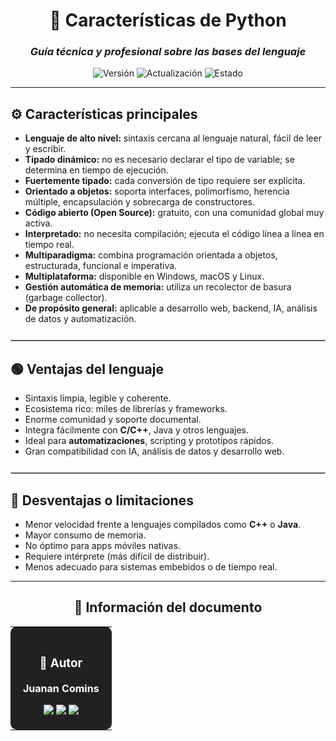 <div align="center">

# 🐍 **Características de Python**

### *Guía técnica y profesional sobre las bases del lenguaje*

![Versión](https://img.shields.io/badge/Versión-2.0-1565C0?style=for-the-badge)
![Actualización](https://img.shields.io/badge/Actualizado-2025--10--19-43A047?style=for-the-badge)
![Estado](https://img.shields.io/badge/Estado-Estable-00C853?style=for-the-badge)

</div>

---

## ⚙️ **Características principales**

- **Lenguaje de alto nivel:** sintaxis cercana al lenguaje natural, fácil de leer y escribir.  
- **Tipado dinámico:** no es necesario declarar el tipo de variable; se determina en tiempo de ejecución.  
- **Fuertemente tipado:** cada conversión de tipo requiere ser explícita.  
- **Orientado a objetos:** soporta interfaces, polimorfismo, herencia múltiple, encapsulación y sobrecarga de constructores.  
- **Código abierto (Open Source):** gratuito, con una comunidad global muy activa.  
- **Interpretado:** no necesita compilación; ejecuta el código línea a línea en tiempo real.  
- **Multiparadigma:** combina programación orientada a objetos, estructurada, funcional e imperativa.  
- **Multiplataforma:** disponible en Windows, macOS y Linux.  
- **Gestión automática de memoria:** utiliza un recolector de basura (garbage collector).  
- **De propósito general:** aplicable a desarrollo web, backend, IA, análisis de datos y automatización.

<hr style="border:0.5px solid #ccc; margin: 25px 0;">

## 🟢 **Ventajas del lenguaje**

- Sintaxis limpia, legible y coherente.  
- Ecosistema rico: miles de librerías y frameworks.  
- Enorme comunidad y soporte documental.  
- Integra fácilmente con **C/C++**, Java y otros lenguajes.  
- Ideal para **automatizaciones**, scripting y prototipos rápidos.  
- Gran compatibilidad con IA, análisis de datos y desarrollo web.  

<hr style="border:0.5px solid #ccc; margin: 25px 0;">

## 🔴 **Desventajas o limitaciones**

- Menor velocidad frente a lenguajes compilados como **C++** o **Java**.  
- Mayor consumo de memoria.  
- No óptimo para apps móviles nativas.  
- Requiere intérprete (más difícil de distribuir).  
- Menos adecuado para sistemas embebidos o de tiempo real.  

---

<div align="center">

## 📄 **Información del documento**

<table>
<tr>
<td align="center" bgcolor="#212121" style="color:white; padding:20px; border-radius:10px;">

### 👤 **Autor**

**Juanan Comins**

<a href="https://github.com/juanantoniocomins" target="_blank">
  <img src="https://img.shields.io/badge/GitHub-juanantoniocomins-181717?style=for-the-badge&logo=github&logoColor=white" />
</a>
<a href="https://www.linkedin.com/in/juan-comins-9222aa212/" target="_blank">
  <img src="https://img.shields.io/badge/LinkedIn-Juanan_Comins-0077B5?style=for-the-badge&logo=linkedin&logoColor=white" />
</a>
<a href="mailto:juanancomins@gmail.com">
  <img src="https://img.shields.io/badge/Email-Contacto-D14836?style=for-the-badge&logo=gmail&logoColor=white" />
</a>

</td>
</tr>
</table>

</div>
